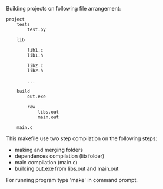 Building projects on following file arrangement:

	project
		tests
			test.py

		lib

			lib1.c
			lib1.h
			
			lib2.c
			lib2.h
			
			...

		build
			out.exe
		
			raw
				libs.out
				main.out

		main.c

This makefile use two step compilation on the following steps:
- making and merging folders
- dependences compilation (lib folder)
- main compilation (main.c)
- building out.exe from libs.out and main.out

For running program type 'make' in command prompt.

